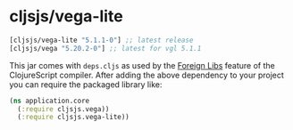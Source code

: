# cljsjs/vega-lite

[](dependency)
```clojure
[cljsjs/vega-lite "5.1.1-0"] ;; latest release
[cljsjs/vega "5.20.2-0"] ;; latest for vgl 5.1.1
```
[](/dependency)

This jar comes with `deps.cljs` as used by the [Foreign Libs][flibs] feature
of the ClojureScript compiler. After adding the above dependency to your project
you can require the packaged library like:

```clojure
(ns application.core
  (:require cljsjs.vega))
  (:require cljsjs.vega-lite))
```

[flibs]: https://clojurescript.org/reference/packaging-foreign-deps
